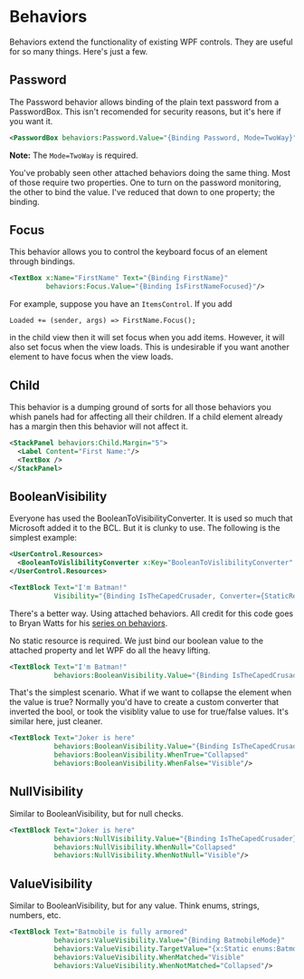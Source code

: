 Behaviors
=========

Behaviors extend the functionality of existing WPF controls. They are useful for so  many things. Here's just a few.


Password
--------

The Password behavior allows binding of the plain text password from a PasswordBox. This isn't recomended for security reasons, but it's here if you want it.

```XML
<PasswordBox behaviors:Password.Value="{Binding Password, Mode=TwoWay}"/>
```

__Note:__ The `Mode=TwoWay` is required.

You've probably seen other attached behaviors doing the same thing. Most of those require two properties. One to turn on the password monitoring, the other to bind the value. I've reduced that down to one property; the binding.


Focus
-----

This behavior allows you to control the keyboard focus of an element through bindings.

```XML
<TextBox x:Name="FirstName" Text="{Binding FirstName}"
         behaviors:Focus.Value="{Binding IsFirstNameFocused}"/>
```

For example, suppose you have an `ItemsControl`. If you add

```CSharp
Loaded += (sender, args) => FirstName.Focus();
```

in the child view then it will set focus when you add items. However, it will also set focus when the view loads. This is undesirable if you want another element to have focus when the view loads.

Child
-----

This behavior is a dumping ground of sorts for all those behaviors you whish panels had for affecting all their children. If a child element already has a margin then this behavior will not affect it.

```XML
<StackPanel behaviors:Child.Margin="5">
  <Label Content="First Name:"/>
  <TextBox />
</StackPanel>
```

BooleanVisibility
-----------------

Everyone has used the BooleanToVisibilityConverter. It is used so much that Microsoft added it to the BCL. But it is clunky to use. The following is the simplest example:

```XML
<UserControl.Resources>
  <BooleanToVislibilityConverter x:Key="BooleanToVislibilityConverter" />
</UserControl.Resources>

<TextBlock Text="I'm Batman!"
           Visibility="{Binding IsTheCapedCrusader, Converter={StaticResource BooleanToVisibilityConverter}}"/>
```

There's a better way. Using attached behaviors. All credit for this code goes to Bryan Watts for his [series on behaviors](http://www.executableintent.com/attached-behaviors-part-1-booleanvisibility/).

No static resource is required. We just bind our boolean value to the attached property and let WPF do all the heavy lifting.

```XML
<TextBlock Text="I'm Batman!"
           behaviors:BooleanVisibility.Value="{Binding IsTheCapedCrusader}"/>
```

That's the simplest scenario. What if we want to collapse the element when the value is true? Normally you'd have to create a custom converter that inverted the bool, or took the visiblity value to use for true/false values. It's similar here, just cleaner.

```XML
<TextBlock Text="Joker is here"
           behaviors:BooleanVisibility.Value="{Binding IsTheCapedCrusader}"
           behaviors:BooleanVisibility.WhenTrue="Collapsed"
           behaviors:BooleanVisibility.WhenFalse="Visible"/>
```


NullVisibility
--------------

Similar to BooleanVisibility, but for null checks.

```XML
<TextBlock Text="Joker is here"
           behaviors:NullVisibility.Value="{Binding IsTheCapedCrusader}"
           behaviors:NullVisibility.WhenNull="Collapsed"
           behaviors:NullVisibility.WhenNotNull="Visible"/>
```


ValueVisibility
--------------

Similar to BooleanVisibility, but for any value. Think enums, strings, numbers, etc.

```XML
<TextBlock Text="Batmobile is fully armored"
           behaviors:ValueVisibility.Value="{Binding BatmobileMode}"
           behaviors:ValueVisibility.TargetValue="{x:Static enums:BatmobileMode.Armored}"
           behaviors:ValueVisibility.WhenMatched="Visible"
           behaviors:ValueVisibility.WhenNotMatched="Collapsed"/>
```
